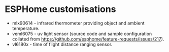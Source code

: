 # ESPHome customisations

* mlx90614 - infrared thermometer providing object and ambient temperature.
* veml6075 - uv light sensor (source code and sample configuration collated from https://github.com/esphome/feature-requests/issues/217).
* vl6180x - time of flight distance ranging sensor.
